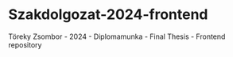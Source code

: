 # Szakdolgozat-2024-frontend
Töreky Zsombor - 2024 - Diplomamunka - Final Thesis - Frontend repository
